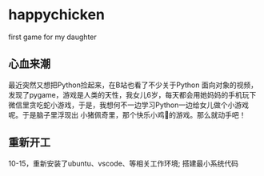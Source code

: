 # happychicken
first game for my daughter

## 心血来潮
最近突然又想把Python捡起来，在B站也看了不少关于Python 面向对象的视频，发现了pygame，游戏是人类的天性，我女儿6岁，每天都会用她妈妈的手机玩下微信里贪吃蛇小游戏，于是，我想何不一边学习Python一边给女儿做个小游戏呢。于是脑子里浮现出 小猪佩奇里，那个快乐小鸡🐤的游戏。那么就动手吧！

## 重新开工
10-15，重新安装了ubuntu、vscode、等相关工作环境;
搭建最小系统代码

